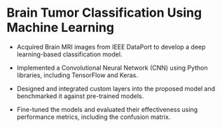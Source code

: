 # Brain Tumor Classification Using Machine Learning
- Acquired Brain MRI images from IEEE DataPort to develop a deep learning-based classification model.
  
- Implemented a Convolutional Neural Network (CNN) using Python libraries, including TensorFlow and Keras.
  
- Designed and integrated custom layers into the proposed model and benchmarked it against pre-trained models.
  
- Fine-tuned the models and evaluated their effectiveness using performance metrics, including the confusion matrix.
